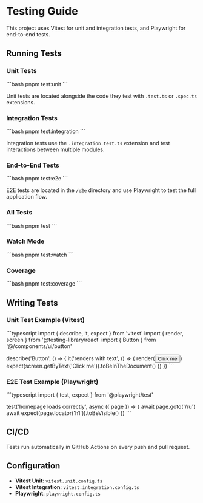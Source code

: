 # Testing Guide

This project uses Vitest for unit and integration tests, and Playwright for end-to-end tests.

## Running Tests

### Unit Tests
\`\`\`bash
pnpm test:unit
\`\`\`

Unit tests are located alongside the code they test with `.test.ts` or `.spec.ts` extensions.

### Integration Tests
\`\`\`bash
pnpm test:integration
\`\`\`

Integration tests use the `.integration.test.ts` extension and test interactions between multiple modules.

### End-to-End Tests
\`\`\`bash
pnpm test:e2e
\`\`\`

E2E tests are located in the `/e2e` directory and use Playwright to test the full application flow.

### All Tests
\`\`\`bash
pnpm test
\`\`\`

### Watch Mode
\`\`\`bash
pnpm test:watch
\`\`\`

### Coverage
\`\`\`bash
pnpm test:coverage
\`\`\`

## Writing Tests

### Unit Test Example (Vitest)
\`\`\`typescript
import { describe, it, expect } from 'vitest'
import { render, screen } from '@testing-library/react'
import { Button } from '@/components/ui/button'

describe('Button', () => {
  it('renders with text', () => {
    render(<Button>Click me</Button>)
    expect(screen.getByText('Click me')).toBeInTheDocument()
  })
})
\`\`\`

### E2E Test Example (Playwright)
\`\`\`typescript
import { test, expect } from '@playwright/test'

test('homepage loads correctly', async ({ page }) => {
  await page.goto('/ru')
  await expect(page.locator('h1')).toBeVisible()
})
\`\`\`

## CI/CD

Tests run automatically in GitHub Actions on every push and pull request.

## Configuration

- **Vitest Unit**: `vitest.unit.config.ts`
- **Vitest Integration**: `vitest.integration.config.ts`
- **Playwright**: `playwright.config.ts`
